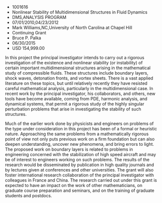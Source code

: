 
* 1001616
* Nonlinear Stability of Multidimensional Structures in Fluid Dynamics
* DMS,ANALYSIS PROGRAM
* 07/01/2010,04/23/2012
* Mark Williams,NC,University of North Carolina at Chapel Hill
* Continuing Grant
* Bruce P. Palka
* 06/30/2015
* USD 154,999.00

In this project the principal investigator intends to carry out a rigorous
investigation of the existence and nonlinear stability (or instability) of
certain important multidimensional structures arising in the mathematical study
of compressible fluids. These structures include boundary layers, shock waves,
detonation fronts, and vortex sheets. There is a vast applied literature on
these topics, but until relatively recently they have resisted careful
mathematical analysis, particularly in the multidimensional case. In recent work
by the principal investigator, his collaborators, and others, new tools have
become available, coming from PDE, harmonic analysis, and dynamical systems,
that permit a rigorous study of the highly singular perturbation problems that
arise in investigating the stability of such structures.

Much of the earlier work done by physicists and engineers on problems of the
type under consideration in this project has been of a formal or heuristic
nature. Approaching the same problems from a mathematically rigorous point of
view not only puts previous work on a firm foundation but can also deepen
understanding, uncover new phenomena, and bring errors to light. The proposed
work on boundary layers is related to problems in engineering concerned with the
stabilization of high speed aircraft and may be of interest to engineers working
on such problems. The results of the research would be disseminated by
publication in high quality journals and by lectures given at conferences and
other universities. The grant will also foster international research
collaboration of the principal investigator with colleagues in France and China.
The research carried out under this grant is expected to have an impact on the
work of other mathematicians, on graduate course preparation and seminars, and
on the training of graduate students and postdocs.
